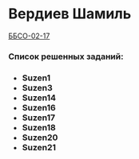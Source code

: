 <h1> Вердиев Шамиль </h1>
<u> ББСО-02-17</u>
<h3>Список решенных заданий:<h3>
<ul>
<li>Suzen1</li>
<li>Suzen3</li>
<li>Suzen14</li>
<li>Suzen16</li>
<li>Suzen17</li>
<li>Suzen18</li>
<li>Suzen20</li>
<li>Suzen21</li>
